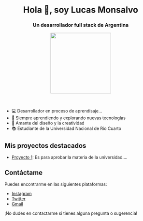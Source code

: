  <h1 align="center">Hola 👋, soy Lucas Monsalvo</h1>
<h3 align="center">Un  desarrollador full stack de Argentina</h3>

<div id="header" align="center">
    <img src="https://media.giphy.com/media/v1.Y2lkPTc5MGI3NjExbW45bTJuMmpuODN5bW1iN2wzZnJyYnR1MGJ5MXVjbjZ6NXhmdTlvNiZlcD12MV9pbnRlcm5hbF9naWZfYnlfaWQmY3Q9Zw/wwg1suUiTbCY8H8vIA/giphy-downsized-large.gif" width="200" />
</div>
<br>
<br>

- 💻 Desarrollador en proceso de aprendisaje...  
- 🌱 Siempre aprendiendo y explorando nuevas tecnologías
- 🎨 Amante del diseño y la creatividad
- 📚 Estudiante de la Universidad Nacional de Rio Cuarto

## Mis proyectos destacados

- [Proyecto 1](enlace_al_proyecto_1): Es para aprobar la materia de la universidad....

## Contáctame

Puedes encontrarme en las siguientes plataformas:

- [Instagram](https://www.instagram.com/lucasmonsalvo9/)
- [Twitter](https://twitter.com/monsalvolucas9)
- [Gmail](monsalvolucas9@gmail.com)

¡No dudes en contactarme si tienes alguna pregunta o sugerencia!


